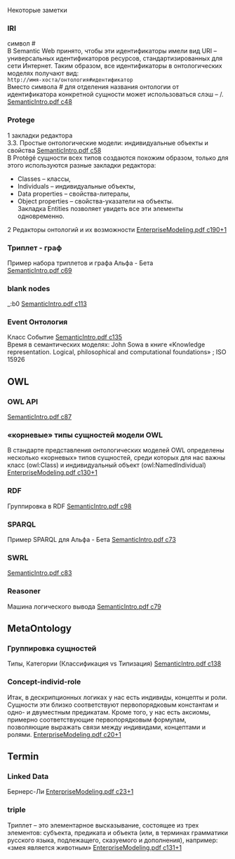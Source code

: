 Некоторые заметки

### IRI
символ #  
В Semantic Web принято, чтобы эти идентификаторы имели вид URI – универсальных идентификаторов ресурсов, стандартизированных для сети Интернет. Таким образом, все идентификаторы в онтологических моделях получают вид:  
`http://имя-хоста/онтология#идентификатор`  
Вместо символа # для отделения названия онтологии от идентификатора конкретной сущности может использоваться слэш – /.
[SemanticIntro.pdf c48](https://bpmbpm.github.io/doc/LD/trinidata/SemanticIntro.pdf#page=48)

### Protege
1 закладки редактора  
3.3. Простые онтологические модели: индивидуальные объекты и свойства [SemanticIntro.pdf c58](https://bpmbpm.github.io/doc/LD/trinidata/SemanticIntro.pdf#page=58)  
В Protégé сущности всех типов создаются похожим образом, только для этого используются разные закладки редактора:
- Classes – классы,
- Individuals – индивидуальные объекты,
- Data properties – свойства-литералы,
- Object properties – свойства-указатели на объекты.  
Закладка Entities позволяет увидеть все эти элементы одновременно.  

2 Редакторы онтологий и их возможности [EnterpriseModeling.pdf c190+1](https://bpmbpm.github.io/doc/LD/trinidata/EnterpriseModeling.pdf#page=191)  
### Триплет - граф
Пример набора триплетов и графа Альфа - Бета  
[SemanticIntro.pdf c69](https://bpmbpm.github.io/doc/LD/trinidata/SemanticIntro.pdf#page=69)  

### blank nodes
_:b0 [SemanticIntro.pdf c113](https://bpmbpm.github.io/doc/LD/trinidata/SemanticIntro.pdf#page=113) 

### Event Онтология
Класс Событие [SemanticIntro.pdf c135](https://bpmbpm.github.io/doc/LD/trinidata/SemanticIntro.pdf#page=135)  
Время в семантических моделях: John Sowa в книге «Knowledge representation. Logical, philosophical and computational foundations» ; ISO 15926

## OWL 
### OWL API
[SemanticIntro.pdf c87](https://bpmbpm.github.io/doc/LD/trinidata/SemanticIntro.pdf#page=87)   
### «корневые» типы сущностей модели OWL
В стандарте представления онтологических моделей OWL определены несколько «корневых» типов сущностей, среди которых для нас важны класс (owl:Class) и индивидуальный объект (owl:NamedIndividual) [EnterpriseModeling.pdf c130+1](https://bpmbpm.github.io/doc/LD/trinidata/EnterpriseModeling.pdf#page=131) 

### RDF
Группировка в RDF [SemanticIntro.pdf c98](https://bpmbpm.github.io/doc/LD/trinidata/SemanticIntro.pdf#page=98)   

### SPARQL
Пример SPARQL для Альфа - Бета [SemanticIntro.pdf c73](https://bpmbpm.github.io/doc/LD/trinidata/SemanticIntro.pdf#page=73)   

### SWRL
[SemanticIntro.pdf c83](https://bpmbpm.github.io/doc/LD/trinidata/SemanticIntro.pdf#page=83)   
### Reasoner
Машина логического вывода [SemanticIntro.pdf c79](https://bpmbpm.github.io/doc/LD/trinidata/SemanticIntro.pdf#page=79)   

## MetaOntology
### Группировка сущностей
Типы, Категории (Классификация vs Типизация) [SemanticIntro.pdf c138](https://bpmbpm.github.io/doc/LD/trinidata/SemanticIntro.pdf#page=138)  
### Concept-individ-role
Итак, в дескрипционных логиках у нас есть индивиды, концепты и роли. Сущности эти близко соответствуют первопорядковым константам и одно- и двуместным предикатам.
Кроме того, у нас есть аксиомы, примерно соответствующие первопорядковым формулам, позволяющие выражать связи между индивидами, концептами и ролями.
[EnterpriseModeling.pdf c20+1](https://bpmbpm.github.io/doc/LD/trinidata/EnterpriseModeling.pdf#page=21)  

## Termin
### Linked Data
Бернерс-Ли [EnterpriseModeling.pdf c23+1](https://bpmbpm.github.io/doc/LD/trinidata/EnterpriseModeling.pdf#page=24)   
### triple
Триплет – это элементарное высказывание, состоящее из трех элементов: субъекта, предиката и объекта (или, в терминах грамматики русского языка, подлежащего,
сказуемого и дополнения), например: «змея является животным» [EnterpriseModeling.pdf c131+1](https://bpmbpm.github.io/doc/LD/trinidata/EnterpriseModeling.pdf#page=131)   
